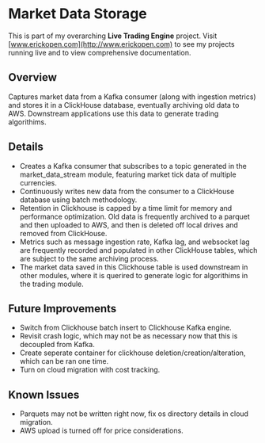 # Market Data Storage  
This is part of my overarching **Live Trading Engine** project. Visit [www.erickopen.com](http://www.erickopen.com) to see my projects running live and to view comprehensive documentation.  

## Overview  
Captures market data from a Kafka consumer (along with ingestion metrics) and stores it in a ClickHouse database, eventually archiving old data to AWS. Downstream applications use this data to generate trading algorithims.

## Details
- Creates a Kafka consumer that subscribes to a topic generated in the market_data_stream module, featuring market tick data of multiple currencies.
- Continuously writes new data from the consumer to a ClickHouse database using batch methodology.
- Retention in Clickhouse is capped by a time limit for memory and performance optimization. Old data is frequently archived to a parquet and then uploaded to AWS, and then is deleted off local drives and removed from ClickHouse.
- Metrics such as message ingestion rate, Kafka lag, and websocket lag are frequently recorded and populated in other ClickHouse tables, which are subject to the same archiving process.
- The market data saved in this Clickhouse table is used downstream in other modules, where it is querired to generate logic for algorithims in the trading module.

## Future Improvements  
- Switch from Clickhouse batch insert to Clickhouse Kafka engine.
- Revisit crash logic, which may not be as necessary now that this is decoupled from Kafka.
- Create seperate container for clickhouse deletion/creation/alteration, which can be ran one time.
- Turn on cloud migration with cost tracking.

## Known Issues  
- Parquets may not be written right now, fix os directory details in cloud migration.
- AWS upload is turned off for price considerations.
